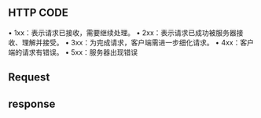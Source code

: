 ## HTTP CODE
• 1xx：表示请求已接收，需要继续处理。
• 2xx：表示请求已成功被服务器接收、理解并接受。
• 3xx：为完成请求，客户端需进一步细化请求。
• 4xx：客户端的请求有错误。
• 5xx：服务器出现错误

## Request 


## response 
